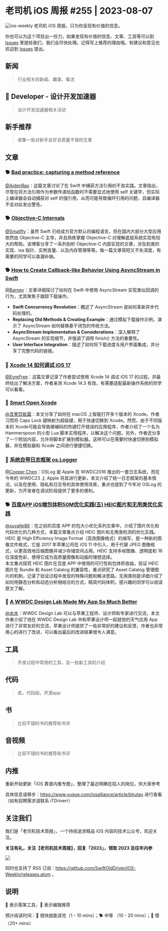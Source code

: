 # 老司机 iOS 周报 #255 | 2023-08-07

![ios-weekly](https://github.com/SwiftOldDriver/iOS-Weekly/blob/master/assets/ios-weekly.png?raw=true)
老司机 iOS 周报，只为你呈现有价值的信息。

你也可以为这个项目出一份力，如果发现有价值的信息、文章、工具等可以到 [Issues](https://github.com/SwiftOldDriver/iOS-Weekly/issues) 里提给我们，我们会尽快处理。记得写上推荐的理由哦。有建议和意见也欢迎到 [Issues](https://github.com/SwiftOldDriver/iOS-Weekly/issues) 提出。

## 新闻

> 行业相关的新闻、趣事、看法

##  Developer - 设计开发加速器

> 设计开发加速器相关活动

## 新手推荐

> 收集一些对新手友好且质量不错的文章

## 文章

### 🐕 [Bad practice: capturing a method reference](https://github.com/SwiftOldDriver/iOS-Weekly/issues/4137)

[@AidenRao](https://weibo.com/AidenRao)：这篇文章讨论了在 Swift 中捕获方法引用的不良实践。文章指出，尽管在将方法引用作为参数传递给函数时不需要显式地使用 self 关键字，但实际上编译器会自动捕获对 self 的强引用，从而可能导致循环引用的问题，且编译器不会对此发出警告。

### 🐕 [Objective-C Internals](https://alwaysprocessing.blog/series/objc-internals)
[@Smallfly](https://github.com/iostalks)：虽然 Swift 已经成为官方默认的编程语言，但在国内大部分大型应用依然由 Objective-C 主导，并且熟练掌握 Objective-C 对理解底层系统实现有较大的帮助。该博客分享了一系列剖析 Objective-C 内部实现的文章，涉及到类的实现、isa 指针、实例变量、以及内存管理等等。每一篇文章简短又不失深度，有需要的同学可以查漏补缺。

### 🐕 [How to Create Callback-like Behavior Using AsyncStream in Swift](https://swiftsenpai.com/swift/asyncstream-callback)

[@Barney](https://github.com/BarneyZhaoooo)：文章详细探讨了如何在 Swift 中使用 AsyncStream 实现类似回调的行为，尤其聚焦于跟踪下载操作。

* **Swift Concurrency Revolution**：概述了 AsyncStream 是如何革新异步代码处理的。
* **Replacing Old Methods & Creating Example**：通过模拟下载操作示例，演示了 AsyncStream 如何替换基于闭包的传统方法。
* **AsyncStream Implementation & Considerations**：深入解释了 AsyncStream 的实现细节，并强调了调用 finish() 方法的重要性。
* **User Interface Integration**：描述了如何将下载进度与用户界面集成，并分享了完整代码的链接。

### 🐎 [Xcode 14 如何调试 iOS 17](https://mp.weixin.qq.com/s/9K6gH-owQC_Oi6ZzRo2cRQ)

[@EyreFree](https://github.com/EyreFree)：这篇文章记录了作者尝试使用 Xcode 14 调试 iOS 17 的过程，并最终给出了解决方案，作者亲测 Xcode 14.3 有效，有需要适配最新操作系统的同学可以看看。

### 🐎 [Smart Open Xcode](https://christianselig.com/2023/08/smartly-open-xcode/)

[@含笑饮砒霜](https://weibo.com/chinafishnews/)：本文分享了如何在 macOS 上智能打开多个版本的 Xcode。作者习惯将 Caps Lock 键映射为超级键，用于快速切换到 Xcode。然而，由于不同版本的 Xcode可能会导致硬编码的热键打开错误的应用程序，作者介绍了一个名为 Hammerspoon 的小型 Lua 脚本实用程序，以解决这个问题。另外，作者还分享了一个附加内容，允许将脚本扩展到模拟器。这样可以在需要时快速切换到模拟器，并在模拟器和 Xcode 之间进行便捷切换。

### 🐎 [​系统自带日志框架 os.Logger](https://mp.weixin.qq.com/s/On3vVRu_gQwT9eT7Do62BQ)

[@Cooper Chen](https://github.com/cjlcooper)：OSLog 是 Apple 在 WWDC2016 推出的一套日志系统，而在今年的 WWDC23 上 Apple 将其进行更新，本文介绍了统一日志框架的基本情况，以及在使用、隐私和日志导的具体使用场景，重点也提到了今年对 OSLog 的更新，为开发者在调试阶段提供了更多的便利。

### 🐕 [百度APP iOS端包体积50M优化实践(五) HEIC图片和无用类优化实践](https://mp.weixin.qq.com/s/PU5rC0U0XZ1VYqLWSUBWLQ)

[@xuyafei86](https://github.com/xiaofei86)：在之前的百度 APP 的包大小优化系列文章中，介绍了图片优化和代码优化的几种方式，本篇文章重点介绍 HEIC 图片和无用类检测的优化实践。  
HEIC 是 High Efficiency Image Format（高效图像格式）的缩写，是一种新的图像文件格式，它是 2017 年苹果公司在 iOS 11 中引入，用于代替 JPEG 图像格式，以更高效地压缩图像并减少存储空间占用。HEIC 支持多帧图像、透明度和 16 位深度色彩，使得它成为高质量图像和动画的理想选择。  
本文重点探究 HEIC 图片在百度 APP 中使用的可行性和包体积收益，验证 HEIC 图片在 Bundle 和 Asset Catalog 的兼容性，重点研究了 Asset Catalog 管理图片的机制，记录了验证过程中发现的特殊问题和解决思路。无用类则是详细介绍了如何用静态分析和动态分析相结合的方式，精简代码体积。感兴趣的同学可以阅读原文了解。

### 🐎 [A WWDC Design Lab Made My App So Much Better](https://chriswu.com/posts/wwdc/designlab2023/)
[@水水](https://www.xuyanlan.com/)：WWDC Design Lab 可以与苹果工程师、设计师和专家进行交流，本文作者介绍了他在 WWDC Design Lab 中和苹果设计师一起就他的天气应用 App 进行了非常友好的交流，苹果设计师提供了一些非常好的建议和反馈，作者也非常用心的进行了改进，可以看出最后的改进结果很令人满意。

## 工具

> 开发过程中常用的工具，及一些新工具的介绍

## 代码

> 库，代码段，开源app

## 书

> 比较不错的书的推荐和书评

## 音视频

> 比较不错的书的推荐和书评

## 内推

重新开始更新「iOS 靠谱内推专题」，整理了最近明确在招人的岗位，供大家参考

具体信息请移步：https://www.yuque.com/iosalliance/article/bhutav 进行查看（如有招聘需求请联系 iTDriverr）

## 关注我们

我们是「老司机技术周报」，一个持续追求精品 iOS 内容的技术公众号，欢迎关注。

**关注有礼，关注【老司机技术周报】，回复「2023」，领取 2023 及往年内参**

![](https://github.com/SwiftOldDriver/iOS-Weekly/blob/master/assets/qrcode_for_wechat.jpg?raw=true)

同时也支持了 RSS 订阅：https://github.com/SwiftOldDriver/iOS-Weekly/releases.atom 。

## 说明

🚧 表示需某工具，🌟 表示编辑推荐

预计阅读时间：🐎 很快就能读完（1 - 10 mins）；🐕 中等 （10 - 20 mins）；🐢 慢（20+ mins）
